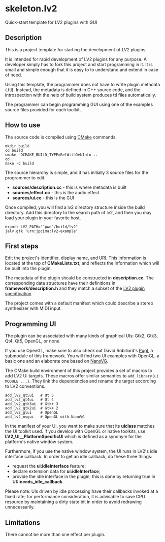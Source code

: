 # skeleton.lv2
Quick-start template for LV2 plugins with GUI

## Description

This is a project template for starting the development of LV2 plugins.

It is intended for rapid development of LV2 plugins for any purpose.
A developer simply has to fork this project and start programming in it.
It is small and simple enough that it is easy to to understand and extend in case of need.

Using this template, the programmer does not have to write plugin metadata (.ttl).
Instead, the metadata is defined in C++ source code, and the introspection with the
help of build system produces ttl files automatically.

The programmer can begin programming GUI using one of the examples source files
provided for each toolkit.

## How to use

The source code is compiled using [CMake](https://cmake.org) commands.

    mkdir build
    cd build
    cmake -DCMAKE_BUILD_TYPE=RelWithDebInfo ..
    cd ..
    make -C build

The source hierarchy is simple, and it has initially 3 source files for the programmer to edit.

- **sources/description.cc** - this is where metadata is built
- **sources/effect.cc** - this is the audio effect
- **sources/ui.cc** - this is the GUI

Once compiled, you will find a lv2 directory structure inside the build directory.
Add this directory to the search path of lv2, and then you may load your plugin in your favorite host.

    export LV2_PATH="`pwd`/build/lv2"
    jalv.gtk 'urn:jpcima:lv2-example'

## First steps

Edit the project's identifier, display name, and URI. This information is located at the top of **CMakeLists.txt**, and reflects the information which will be built into the plugin.

The metadata of the plugin should be constructed in **description.cc**. The corresponding data structures have their definitions in **framework/description.h** and they match a subset of the [LV2 plugin specification](http://lv2plug.in/ns/lv2core/lv2core.html).

The project comes with a default manifest which could describe a stereo synthesizer with MIDI input.

## Programming UI

The plugin can be associated with many kinds of graphical UIs: Gtk2, Gtk3, Qt4, Qt5, OpenGL, or none.

If you use OpenGL, make sure to also check out David Robillard's [Pugl](https://drobilla.net/software/pugl), a submodule of this framework.
You will find two UI examples with OpenGL, a basic one and an elaborate one based on [NanoVG](https://github.com/memononen/nanovg).

The CMake build environment of this project provides a set of macros to add LV2 UI targets.
These macros offer similar semantics to `add_library(ui MODULE ...)`.
They link the dependencies and rename the target according to LV2 conventions.

    add_lv2_qt5ui   # Qt 5
    add_lv2_qt4ui   # Qt 4
    add_lv2_gtk3ui  # Gtk+ 3
    add_lv2_gtk2ui  # Gtk+ 2
    add_lv2_glui    # OpenGL
    add_lv2_nvgui   # OpenGL with NanoVG

In the manifest of your UI, you want to make sure that its **uiclass** matches the UI toolkit used.
If you develop with OpenGL or native toolkits, use **LV2_UI__PlatformSpecificUI** which is defined as a synonym for the platform's native window system.

Furthermore, if you use the native window system, the UI runs in LV2's idle interface callback.
In order to get an idle callback, do these three things:
- request the **ui:idleInterface** feature;
- declare extension data for **ui:idleInterface**;
- provide the idle interface in the plugin; this is done by returning true in **UI::needs_idle_callback**.

Please note: UIs driven by idle processing have their callbacks invoked at a fixed rate; for performance consideration, it is advisable to save CPU resource by maintaining a dirty state bit in order to avoid redrawing unnecessarily.

## Limitations

There cannot be more than one effect per plugin.
